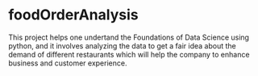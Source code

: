 # foodOrderAnalysis
This project helps one undertand the Foundations of Data Science using python, and it involves analyzing the data to get a fair idea about the demand of different restaurants which will help the company to enhance business and customer experience.
